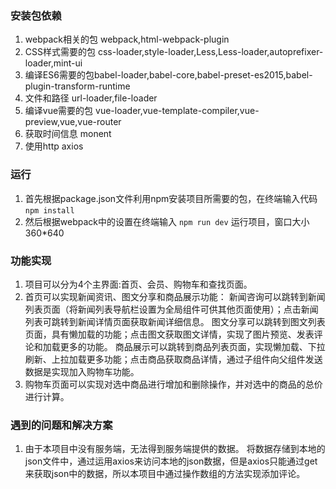 ### 安装包依赖
1. webpack相关的包 webpack,html-webpack-plugin
2. CSS样式需要的包 css-loader,style-loader,Less,Less-loader,autoprefixer-loader,mint-ui
3. 编译ES6需要的包babel-loader,babel-core,babel-preset-es2015,babel-plugin-transform-runtime
4. 文件和路径 url-loader,file-loader
5. 编译vue需要的包 vue-loader,vue-template-compiler,vue-preview,vue,vue-router
6. 获取时间信息 monent
7. 使用http axios

### 运行
1. 首先根据package.json文件利用npm安装项目所需要的包，在终端输入代码 `npm install`
2. 然后根据webpack中的设置在终端输入 `npm run dev` 运行项目，窗口大小360*640

### 功能实现
1. 项目可以分为4个主界面:首页、会员、购物车和查找页面。
2. 首页可以实现新闻资讯、图文分享和商品展示功能：
    新闻咨询可以跳转到新闻列表页面（将新闻列表导航栏设置为全局组件可供其他页面使用）；点击新闻列表可跳转到新闻详情页面获取新闻详细信息。
    图文分享可以跳转到图文列表页面，具有懒加载的功能；点击图文获取图文详情，实现了图片预览、发表评论和加载更多的功能。
    商品展示可以跳转到商品列表页面，实现懒加载、下拉刷新、上拉加载更多功能；点击商品获取商品详情，通过子组件向父组件发送数据是实现加入购物车功能。
3. 购物车页面可以实现对选中商品进行增加和删除操作，并对选中的商品的总价进行计算。

### 遇到的问题和解决方案
1. 由于本项目中没有服务端，无法得到服务端提供的数据。
    将数据存储到本地的json文件中，通过运用axios来访问本地的json数据，但是axios只能通过get来获取json中的数据，所以本项目中通过操作数组的方法实现添加评论。


